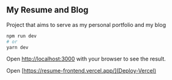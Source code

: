 ## My Resume and Blog

Project that aims to serve as my personal portfolio and my blog

```bash
npm run dev
# or
yarn dev
```

Open [http://localhost:3000](http://localhost:3000) with your browser to see the result.

Open [https://resume-frontend.vercel.app/](Deploy-Vercel)
